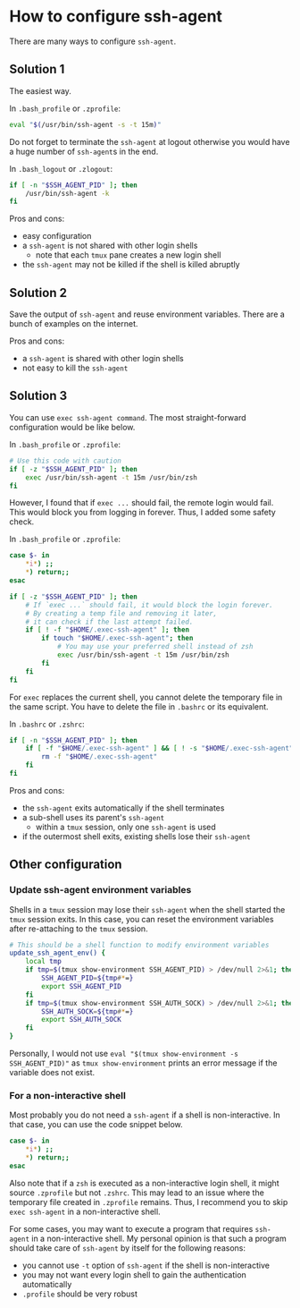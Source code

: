# How to configure ssh-agent

There are many ways to configure `ssh-agent`.

## Solution 1

The easiest way.

In `.bash_profile` or `.zprofile`:
``` sh
eval "$(/usr/bin/ssh-agent -s -t 15m)"
```

Do not forget to terminate the `ssh-agent` at logout otherwise you would have
a huge number of `ssh-agent`s in the end.

In `.bash_logout` or `.zlogout`:
``` sh
if [ -n "$SSH_AGENT_PID" ]; then
    /usr/bin/ssh-agent -k
fi
```

Pros and cons:
- easy configuration
- a `ssh-agent` is not shared with other login shells
    - note that each `tmux` pane creates a new login shell
- the `ssh-agent` may not be killed if the shell is killed abruptly

## Solution 2

Save the output of `ssh-agent` and reuse environment variables.
There are a bunch of examples on the internet.

Pros and cons:
- a `ssh-agent` is shared with other login shells
- not easy to kill the `ssh-agent`

## Solution 3

You can use `exec ssh-agent command`.
The most straight-forward configuration would be like below.

In `.bash_profile` or `.zprofile`:
``` sh
# Use this code with caution
if [ -z "$SSH_AGENT_PID" ]; then
    exec /usr/bin/ssh-agent -t 15m /usr/bin/zsh
fi
```

However, I found that if `exec ...` should fail, the remote login would fail.
This would block you from logging in forever. Thus, I added some safety check.

In `.bash_profile` or `.zprofile`:
``` sh
case $- in
    *i*) ;;
    *) return;;
esac

if [ -z "$SSH_AGENT_PID" ]; then
    # If `exec ...` should fail, it would block the login forever.
    # By creating a temp file and removing it later,
    # it can check if the last attempt failed.
    if [ ! -f "$HOME/.exec-ssh-agent" ]; then
        if touch "$HOME/.exec-ssh-agent"; then
            # You may use your preferred shell instead of zsh
            exec /usr/bin/ssh-agent -t 15m /usr/bin/zsh
        fi
    fi
fi
```

For `exec` replaces the current shell, you cannot delete the temporary file
in the same script. You have to delete the file in `.bashrc` or its equivalent.

In `.bashrc` or `.zshrc`:
``` sh
if [ -n "$SSH_AGENT_PID" ]; then
    if [ -f "$HOME/.exec-ssh-agent" ] && [ ! -s "$HOME/.exec-ssh-agent" ]; then
        rm -f "$HOME/.exec-ssh-agent"
    fi
fi
```

Pros and cons:
- the `ssh-agent` exits automatically if the shell terminates
- a sub-shell uses its parent's `ssh-agent`
    - within a `tmux` session, only one `ssh-agent` is used
- if the outermost shell exits, existing shells lose their `ssh-agent`

## Other configuration

### Update ssh-agent environment variables

Shells in a `tmux` session may lose their `ssh-agent` when the shell started
the `tmux` session exits. In this case, you can reset the environment variables
after re-attaching to the `tmux` session.

``` sh
# This should be a shell function to modify environment variables
update_ssh_agent_env() {
    local tmp
    if tmp=$(tmux show-environment SSH_AGENT_PID) > /dev/null 2>&1; then
        SSH_AGENT_PID=${tmp#*=}
        export SSH_AGENT_PID
    fi
    if tmp=$(tmux show-environment SSH_AUTH_SOCK) > /dev/null 2>&1; then
        SSH_AUTH_SOCK=${tmp#*=}
        export SSH_AUTH_SOCK
    fi
}
```

Personally, I would not use `eval "$(tmux show-environment -s SSH_AGENT_PID)"`
as `tmux show-environment` prints an error message if the variable does not
exist.

### For a non-interactive shell

Most probably you do not need a `ssh-agent` if a shell is non-interactive.
In that case, you can use the code snippet below.

``` sh
case $- in
    *i*) ;;
    *) return;;
esac
```

Also note that if a `zsh` is executed as a non-interactive login shell, it might
source `.zprofile` but not `.zshrc`. This may lead to an issue where the
temporary file created in `.zprofile` remains. Thus, I recommend you to skip
`exec ssh-agent` in a non-interactive shell.

For some cases, you may want to execute a program that requires `ssh-agent` in
a non-interactive shell. My personal opinion is that such a program should
take care of `ssh-agent` by itself for the following reasons:
- you cannot use `-t` option of `ssh-agent` if the shell is non-interactive
- you may not want every login shell to gain the authentication automatically
- `.profile` should be very robust
